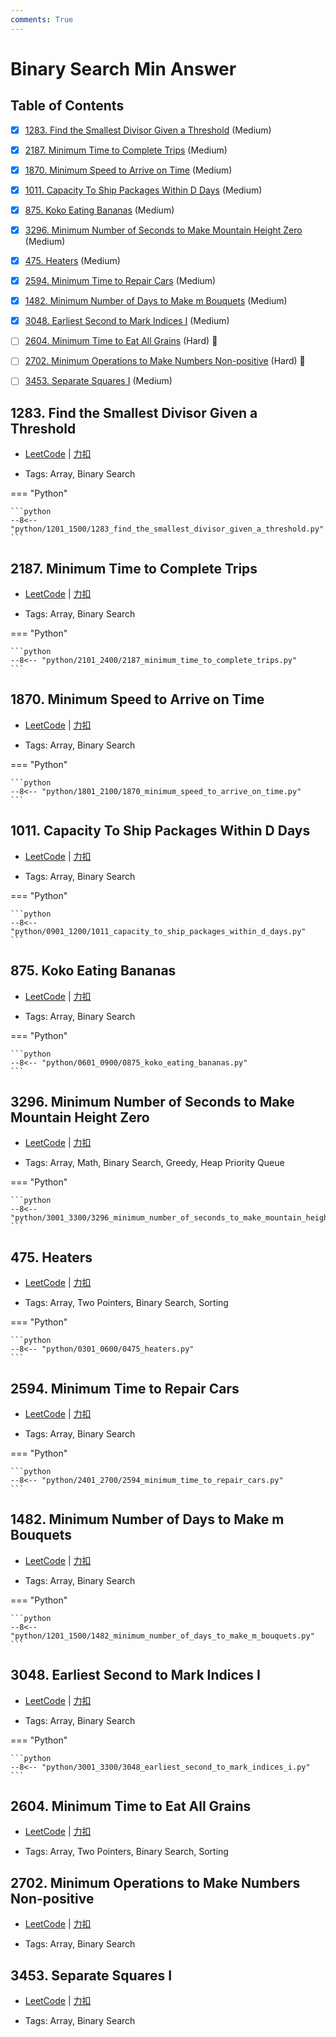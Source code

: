 ```yaml
---
comments: True
---
```


# Binary Search Min Answer

## Table of Contents

- [x] [1283. Find the Smallest Divisor Given a Threshold](#1283-find-the-smallest-divisor-given-a-threshold) (Medium)
- [x] [2187. Minimum Time to Complete Trips](#2187-minimum-time-to-complete-trips) (Medium)
- [x] [1870. Minimum Speed to Arrive on Time](#1870-minimum-speed-to-arrive-on-time) (Medium)
- [x] [1011. Capacity To Ship Packages Within D Days](#1011-capacity-to-ship-packages-within-d-days) (Medium)
- [x] [875. Koko Eating Bananas](#875-koko-eating-bananas) (Medium)
- [x] [3296. Minimum Number of Seconds to Make Mountain Height Zero](#3296-minimum-number-of-seconds-to-make-mountain-height-zero) (Medium)
- [x] [475. Heaters](#475-heaters) (Medium)
- [x] [2594. Minimum Time to Repair Cars](#2594-minimum-time-to-repair-cars) (Medium)
- [x] [1482. Minimum Number of Days to Make m Bouquets](#1482-minimum-number-of-days-to-make-m-bouquets) (Medium)
- [x] [3048. Earliest Second to Mark Indices I](#3048-earliest-second-to-mark-indices-i) (Medium)
- [ ] [2604. Minimum Time to Eat All Grains](#2604-minimum-time-to-eat-all-grains) (Hard) 👑
- [ ] [2702. Minimum Operations to Make Numbers Non-positive](#2702-minimum-operations-to-make-numbers-non-positive) (Hard) 👑
- [ ] [3453. Separate Squares I](#3453-separate-squares-i) (Medium)


## 1283. Find the Smallest Divisor Given a Threshold

-    [LeetCode](https://leetcode.com/problems/find-the-smallest-divisor-given-a-threshold/) | [力扣](https://leetcode.cn/problems/find-the-smallest-divisor-given-a-threshold/)

-   Tags: Array, Binary Search

=== "Python"

    ```python
    --8<-- "python/1201_1500/1283_find_the_smallest_divisor_given_a_threshold.py"
    ```



## 2187. Minimum Time to Complete Trips

-    [LeetCode](https://leetcode.com/problems/minimum-time-to-complete-trips/) | [力扣](https://leetcode.cn/problems/minimum-time-to-complete-trips/)

-   Tags: Array, Binary Search

=== "Python"

    ```python
    --8<-- "python/2101_2400/2187_minimum_time_to_complete_trips.py"
    ```



## 1870. Minimum Speed to Arrive on Time

-    [LeetCode](https://leetcode.com/problems/minimum-speed-to-arrive-on-time/) | [力扣](https://leetcode.cn/problems/minimum-speed-to-arrive-on-time/)

-   Tags: Array, Binary Search

=== "Python"

    ```python
    --8<-- "python/1801_2100/1870_minimum_speed_to_arrive_on_time.py"
    ```



## 1011. Capacity To Ship Packages Within D Days

-    [LeetCode](https://leetcode.com/problems/capacity-to-ship-packages-within-d-days/) | [力扣](https://leetcode.cn/problems/capacity-to-ship-packages-within-d-days/)

-   Tags: Array, Binary Search

=== "Python"

    ```python
    --8<-- "python/0901_1200/1011_capacity_to_ship_packages_within_d_days.py"
    ```



## 875. Koko Eating Bananas

-    [LeetCode](https://leetcode.com/problems/koko-eating-bananas/) | [力扣](https://leetcode.cn/problems/koko-eating-bananas/)

-   Tags: Array, Binary Search

=== "Python"

    ```python
    --8<-- "python/0601_0900/0875_koko_eating_bananas.py"
    ```



## 3296. Minimum Number of Seconds to Make Mountain Height Zero

-    [LeetCode](https://leetcode.com/problems/minimum-number-of-seconds-to-make-mountain-height-zero/) | [力扣](https://leetcode.cn/problems/minimum-number-of-seconds-to-make-mountain-height-zero/)

-   Tags: Array, Math, Binary Search, Greedy, Heap Priority Queue

=== "Python"

    ```python
    --8<-- "python/3001_3300/3296_minimum_number_of_seconds_to_make_mountain_height_zero.py"
    ```



## 475. Heaters

-    [LeetCode](https://leetcode.com/problems/heaters/) | [力扣](https://leetcode.cn/problems/heaters/)

-   Tags: Array, Two Pointers, Binary Search, Sorting

=== "Python"

    ```python
    --8<-- "python/0301_0600/0475_heaters.py"
    ```



## 2594. Minimum Time to Repair Cars

-    [LeetCode](https://leetcode.com/problems/minimum-time-to-repair-cars/) | [力扣](https://leetcode.cn/problems/minimum-time-to-repair-cars/)

-   Tags: Array, Binary Search

=== "Python"

    ```python
    --8<-- "python/2401_2700/2594_minimum_time_to_repair_cars.py"
    ```



## 1482. Minimum Number of Days to Make m Bouquets

-    [LeetCode](https://leetcode.com/problems/minimum-number-of-days-to-make-m-bouquets/) | [力扣](https://leetcode.cn/problems/minimum-number-of-days-to-make-m-bouquets/)

-   Tags: Array, Binary Search

=== "Python"

    ```python
    --8<-- "python/1201_1500/1482_minimum_number_of_days_to_make_m_bouquets.py"
    ```



## 3048. Earliest Second to Mark Indices I

-    [LeetCode](https://leetcode.com/problems/earliest-second-to-mark-indices-i/) | [力扣](https://leetcode.cn/problems/earliest-second-to-mark-indices-i/)

-   Tags: Array, Binary Search

=== "Python"

    ```python
    --8<-- "python/3001_3300/3048_earliest_second_to_mark_indices_i.py"
    ```



## 2604. Minimum Time to Eat All Grains

-    [LeetCode](https://leetcode.com/problems/minimum-time-to-eat-all-grains/) | [力扣](https://leetcode.cn/problems/minimum-time-to-eat-all-grains/)

-   Tags: Array, Two Pointers, Binary Search, Sorting



## 2702. Minimum Operations to Make Numbers Non-positive

-    [LeetCode](https://leetcode.com/problems/minimum-operations-to-make-numbers-non-positive/) | [力扣](https://leetcode.cn/problems/minimum-operations-to-make-numbers-non-positive/)

-   Tags: Array, Binary Search



## 3453. Separate Squares I

-    [LeetCode](https://leetcode.com/problems/separate-squares-i/) | [力扣](https://leetcode.cn/problems/separate-squares-i/)

-   Tags: Array, Binary Search



